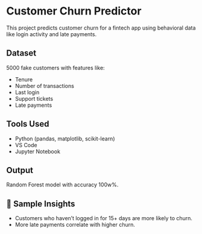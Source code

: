 # Customer Churn Predictor

This project predicts customer churn for a fintech app using behavioral data like login activity and late payments.

##  Dataset
5000 fake customers with features like:
- Tenure
- Number of transactions
- Last login
- Support tickets
- Late payments

##  Tools Used
- Python (pandas, matplotlib, scikit-learn)
- VS Code
- Jupyter Notebook

##  Output
Random Forest model with accuracy 100w%.

## 👀 Sample Insights
- Customers who haven’t logged in for 15+ days are more likely to churn.
- More late payments correlate with higher churn.

